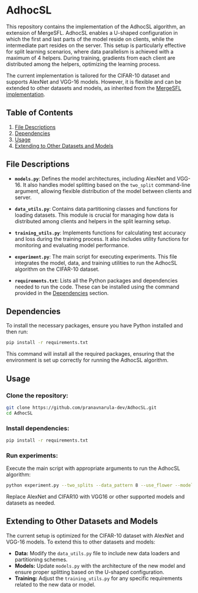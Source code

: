 # AdhocSL

This repository contains the implementation of the AdhocSL algorithm, an extension of MergeSFL. AdhocSL enables a U-shaped configuration in which the first and last parts of the model reside on clients, while the intermediate part resides on the server. This setup is particularly effective for split learning scenarios, where data parallelism is achieved with a maximum of 4 helpers. During training, gradients from each client are distributed among the helpers, optimizing the learning process.

The current implementation is tailored for the CIFAR-10 dataset and supports AlexNet and VGG-16 models. However, it is flexible and can be extended to other datasets and models, as inherited from the [MergeSFL implementation](https://github.com/ymliao98/MergeSFL).

## Table of Contents
1. [File Descriptions](#file-descriptions)
2. [Dependencies](#dependencies)
3. [Usage](#usage)
4. [Extending to Other Datasets and Models](#extending-to-other-datasets-and-models)

## File Descriptions

- **`models.py`**: Defines the model architectures, including AlexNet and VGG-16. It also handles model splitting based on the `two_split` command-line argument, allowing flexible distribution of the model between clients and server.

- **`data_utils.py`**: Contains data partitioning classes and functions for loading datasets. This module is crucial for managing how data is distributed among clients and helpers in the split learning setup.

- **`training_utils.py`**: Implements functions for calculating test accuracy and loss during the training process. It also includes utility functions for monitoring and evaluating model performance.

- **`experiment.py`**: The main script for executing experiments. This file integrates the model, data, and training utilities to run the AdhocSL algorithm on the CIFAR-10 dataset.

- **`requirements.txt`**: Lists all the Python packages and dependencies needed to run the code. These can be installed using the command provided in the [Dependencies](#dependencies) section.

## Dependencies

To install the necessary packages, ensure you have Python installed and then run:

```bash
pip install -r requirements.txt
```

This command will install all the required packages, ensuring that the environment is set up correctly for running the AdhocSL algorithm.

## Usage

### Clone the repository:

```bash
git clone https://github.com/pranavnarula-dev/AdhocSL.git
cd AdhocSL
```

### Install dependencies:
```bash
pip install -r requirements.txt
```
### Run experiments:
Execute the main script with appropriate arguments to run the AdhocSL algorithm:
```bash
python experiment.py --two_splits --data_pattern 8 --use_flower --model AlexNet --dataset CIFAR10
```
Replace AlexNet and CIFAR10 with VGG16 or other supported models and datasets as needed.

## Extending to Other Datasets and Models

The current setup is optimized for the CIFAR-10 dataset with AlexNet and VGG-16 models. To extend this to other datasets and models:

- **Data:** Modify the `data_utils.py` file to include new data loaders and partitioning schemes.
- **Models:** Update `models.py` with the architecture of the new model and ensure proper splitting based on the U-shaped configuration.
- **Training:** Adjust the `training_utils.py` for any specific requirements related to the new data or model.
